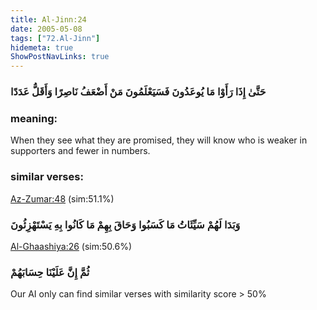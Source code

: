 ```yaml
---
title: Al-Jinn:24
date: 2005-05-08
tags: ["72.Al-Jinn"]
hidemeta: true 
ShowPostNavLinks: true 
---
```

### حَتَّىٰ إِذَا رَأَوْا مَا يُوعَدُونَ فَسَيَعْلَمُونَ مَنْ أَضْعَفُ نَاصِرًا وَأَقَلُّ عَدَدًا
### meaning: 
When they see what they are promised, they will know who is weaker in supporters and fewer in numbers.
### similar verses: 

[Az-Zumar:48](/39/48) (sim:51.1%)

### وَبَدَا لَهُمْ سَيِّئَاتُ مَا كَسَبُوا وَحَاقَ بِهِمْ مَا كَانُوا بِهِ يَسْتَهْزِئُونَ

[Al-Ghaashiya:26](/88/26) (sim:50.6%)

### ثُمَّ إِنَّ عَلَيْنَا حِسَابَهُمْ

Our AI only can find similar verses with similarity score > 50% 



